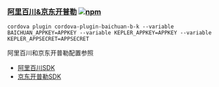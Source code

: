 ### [阿里百川&京东开普勒](./cordovaPlugin) [![npm](https://img.shields.io/npm/v/cordova-plugin-b-k.svg)](https://www.npmjs.com/package/cordova-plugin-b-k)  

`cordova plugin cordova-plugin-baichuan-b-k --variable BAICHUAN_APPKEY=APPKEY --variable KEPLER_APPKEY=APPKEY --variable KEPLER_APPSECRET=APPSECRET`

阿里百川和京东开普勒配置参照
  * [阿里百川SDK](../cordovaPluginBaichuan/README.md) 
  * [京东开普勒SDK](../cordovaPluginKepler/README.md)
